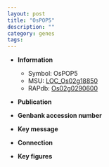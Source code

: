 ```yaml
---
layout: post
title: "OsPOP5"
description: ""
category: genes
tags: 
---
```


* **Information**  
    + Symbol: OsPOP5  
    + MSU: [LOC_Os02g18850](http://rice.plantbiology.msu.edu/cgi-bin/ORF_infopage.cgi?orf=LOC_Os02g18850)  
    + RAPdb: [Os02g0290600](http://rapdb.dna.affrc.go.jp/viewer/gbrowse_details/irgsp1?name=Os02g0290600)  

* **Publication**  

* **Genbank accession number**  

* **Key message**  

* **Connection**  

* **Key figures**  


